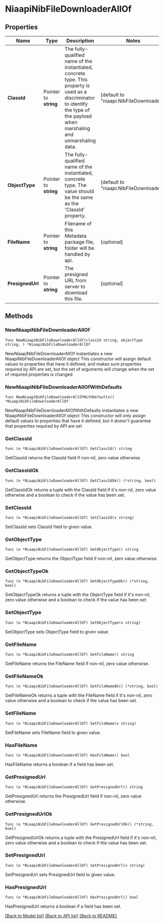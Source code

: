 # NiaapiNibFileDownloaderAllOf

## Properties

Name | Type | Description | Notes
------------ | ------------- | ------------- | -------------
**ClassId** | Pointer to **string** | The fully-qualified name of the instantiated, concrete type. This property is used as a discriminator to identify the type of the payload when marshaling and unmarshaling data. | [default to "niaapi.NibFileDownloader"]
**ObjectType** | Pointer to **string** | The fully-qualified name of the instantiated, concrete type. The value should be the same as the &#39;ClassId&#39; property. | [default to "niaapi.NibFileDownloader"]
**FileName** | Pointer to **string** | Filename of this Metadata package file, folder will be handled by api. | [optional] 
**PresignedUrl** | Pointer to **string** | The presigned URL from server to download this file. | [optional] 

## Methods

### NewNiaapiNibFileDownloaderAllOf

`func NewNiaapiNibFileDownloaderAllOf(classId string, objectType string, ) *NiaapiNibFileDownloaderAllOf`

NewNiaapiNibFileDownloaderAllOf instantiates a new NiaapiNibFileDownloaderAllOf object
This constructor will assign default values to properties that have it defined,
and makes sure properties required by API are set, but the set of arguments
will change when the set of required properties is changed

### NewNiaapiNibFileDownloaderAllOfWithDefaults

`func NewNiaapiNibFileDownloaderAllOfWithDefaults() *NiaapiNibFileDownloaderAllOf`

NewNiaapiNibFileDownloaderAllOfWithDefaults instantiates a new NiaapiNibFileDownloaderAllOf object
This constructor will only assign default values to properties that have it defined,
but it doesn't guarantee that properties required by API are set

### GetClassId

`func (o *NiaapiNibFileDownloaderAllOf) GetClassId() string`

GetClassId returns the ClassId field if non-nil, zero value otherwise.

### GetClassIdOk

`func (o *NiaapiNibFileDownloaderAllOf) GetClassIdOk() (*string, bool)`

GetClassIdOk returns a tuple with the ClassId field if it's non-nil, zero value otherwise
and a boolean to check if the value has been set.

### SetClassId

`func (o *NiaapiNibFileDownloaderAllOf) SetClassId(v string)`

SetClassId sets ClassId field to given value.


### GetObjectType

`func (o *NiaapiNibFileDownloaderAllOf) GetObjectType() string`

GetObjectType returns the ObjectType field if non-nil, zero value otherwise.

### GetObjectTypeOk

`func (o *NiaapiNibFileDownloaderAllOf) GetObjectTypeOk() (*string, bool)`

GetObjectTypeOk returns a tuple with the ObjectType field if it's non-nil, zero value otherwise
and a boolean to check if the value has been set.

### SetObjectType

`func (o *NiaapiNibFileDownloaderAllOf) SetObjectType(v string)`

SetObjectType sets ObjectType field to given value.


### GetFileName

`func (o *NiaapiNibFileDownloaderAllOf) GetFileName() string`

GetFileName returns the FileName field if non-nil, zero value otherwise.

### GetFileNameOk

`func (o *NiaapiNibFileDownloaderAllOf) GetFileNameOk() (*string, bool)`

GetFileNameOk returns a tuple with the FileName field if it's non-nil, zero value otherwise
and a boolean to check if the value has been set.

### SetFileName

`func (o *NiaapiNibFileDownloaderAllOf) SetFileName(v string)`

SetFileName sets FileName field to given value.

### HasFileName

`func (o *NiaapiNibFileDownloaderAllOf) HasFileName() bool`

HasFileName returns a boolean if a field has been set.

### GetPresignedUrl

`func (o *NiaapiNibFileDownloaderAllOf) GetPresignedUrl() string`

GetPresignedUrl returns the PresignedUrl field if non-nil, zero value otherwise.

### GetPresignedUrlOk

`func (o *NiaapiNibFileDownloaderAllOf) GetPresignedUrlOk() (*string, bool)`

GetPresignedUrlOk returns a tuple with the PresignedUrl field if it's non-nil, zero value otherwise
and a boolean to check if the value has been set.

### SetPresignedUrl

`func (o *NiaapiNibFileDownloaderAllOf) SetPresignedUrl(v string)`

SetPresignedUrl sets PresignedUrl field to given value.

### HasPresignedUrl

`func (o *NiaapiNibFileDownloaderAllOf) HasPresignedUrl() bool`

HasPresignedUrl returns a boolean if a field has been set.


[[Back to Model list]](../README.md#documentation-for-models) [[Back to API list]](../README.md#documentation-for-api-endpoints) [[Back to README]](../README.md)



